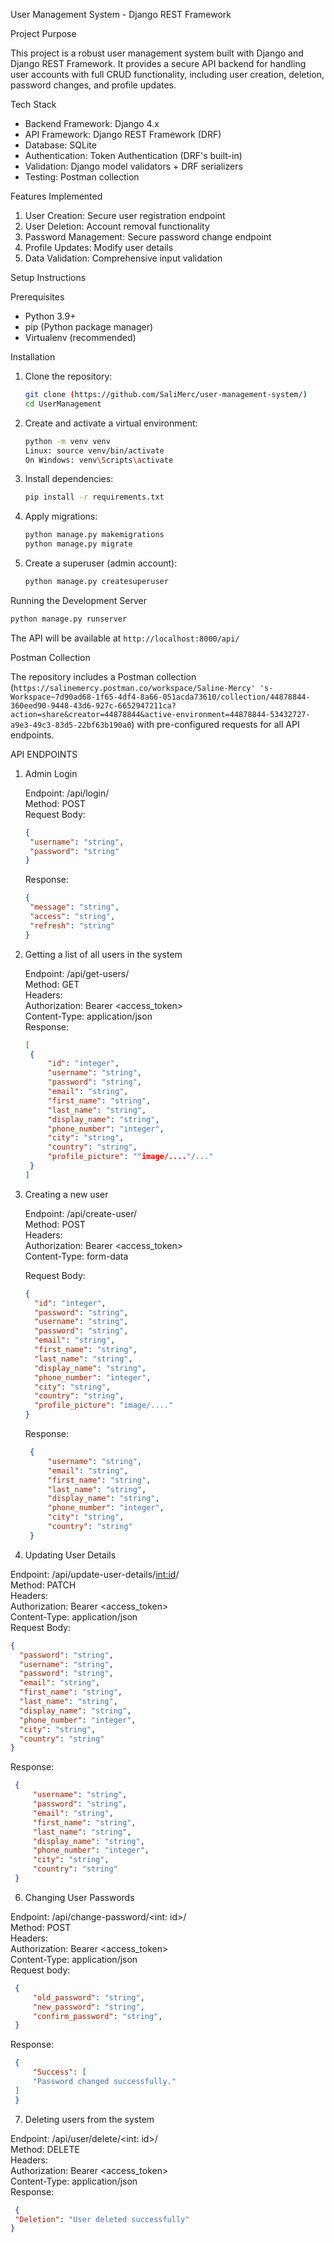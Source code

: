 User Management System - Django REST Framework

Project Purpose

This project is a robust user management system built with Django and Django REST Framework. It provides a secure API backend for handling user accounts with full CRUD functionality, including user creation, deletion, password changes, and profile updates.

Tech Stack

- Backend Framework: Django 4.x
- API Framework: Django REST Framework (DRF)
- Database: SQLite
- Authentication: Token Authentication (DRF's built-in)
- Validation: Django model validators + DRF serializers
- Testing: Postman collection

Features Implemented

1. User Creation: Secure user registration endpoint
2. User Deletion: Account removal functionality
3. Password Management: Secure password change endpoint
4. Profile Updates: Modify user details
5. Data Validation: Comprehensive input validation

Setup Instructions

Prerequisites

- Python 3.9+
- pip (Python package manager)
- Virtualenv (recommended)

Installation

1. Clone the repository:
   ```bash
   git clone (https://github.com/SaliMerc/user-management-system/)
   cd UserManagement
   ```

2. Create and activate a virtual environment:
   ```bash
   python -m venv venv
   Linux: source venv/bin/activate
   On Windows: venv\Scripts\activate
   ```

3. Install dependencies:
   ```bash
   pip install -r requirements.txt
   ```

4. Apply migrations:
   ```bash
   python manage.py makemigrations
   python manage.py migrate
   ```

5. Create a superuser (admin account):
   ```bash
   python manage.py createsuperuser
   ```

Running the Development Server
```bash
python manage.py runserver
```
The API will be available at `http://localhost:8000/api/`

Postman Collection

The repository includes a Postman collection (`https://salinemercy.postman.co/workspace/Saline-Mercy' 's-Workspace~7d90ad68-1f65-4df4-8a66-051acda73610/collection/44878844-360eed90-9448-43d6-927c-6652947211ca?action=share&creator=44878844&active-environment=44878844-53432727-a9e3-49c3-83d5-22bf63b190a0`) with pre-configured requests for all API endpoints. 


API ENDPOINTS   
1. Admin Login

   Endpoint: /api/login/  
   Method: POST  
   Request Body:    
      ```json
      {
       "username": "string",
       "password": "string"
      }
   ```
   Response:  
      ```json
      {
       "message": "string",
       "access": "string",
       "refresh": "string"
      }
      ```

2. Getting a list of all users in the system  

   Endpoint: /api/get-users/  
   Method: GET  
   Headers:  
   Authorization: Bearer <access_token>  
   Content-Type: application/json  
   Response:  
      ```json
      [
       {
           "id": "integer",
           "username": "string",
           "password": "string",
           "email": "string",
           "first_name": "string",
           "last_name": "string",
           "display_name": "string",
           "phone_number": "integer",
           "city": "string",
           "country": "string",
           "profile_picture": ""image/...."/..."
       }
      ]
      ```
3. Creating a new user

   Endpoint: /api/create-user/  
   Method: POST  
   Headers:  
   Authorization: Bearer <access_token>  
   Content-Type: form-data  
   
   Request Body:  
      ```json
      {
        "id": "integer",
        "password": "string",
        "username": "string",
        "password": "string",
        "email": "string",
        "first_name": "string",
        "last_name": "string",
        "display_name": "string",
        "phone_number": "integer",
        "city": "string",
        "country": "string",
        "profile_picture": "image/...."
      }
      ```
   Response:  
      ```json
       {
           "username": "string",
           "email": "string",
           "first_name": "string",
           "last_name": "string",
           "display_name": "string",
           "phone_number": "integer",
           "city": "string",
           "country": "string"
       }
      ```

4. Updating User Details  

Endpoint: /api/update-user-details/<int:id>/  
Method: PATCH  
Headers:  
Authorization: Bearer <access_token>  
Content-Type: application/json  
   Request Body:  
   ```json
   {
     "password": "string",
     "username": "string",
     "password": "string",
     "email": "string",
     "first_name": "string",
     "last_name": "string",
     "display_name": "string",
     "phone_number": "integer",
     "city": "string",
     "country": "string"
   }
   ```
   Response:  
   ```json
    {
        "username": "string",
        "password": "string",
        "email": "string",
        "first_name": "string",
        "last_name": "string",
        "display_name": "string",
        "phone_number": "integer",
        "city": "string",
        "country": "string"
    }
   ```
6. Changing User Passwords  

Endpoint: /api/change-password/<int: id>/  
Method: POST  
Headers:  
Authorization: Bearer <access_token>  
Content-Type: application/json  
   Request body:  
   ```json
    {
        "old_password": "string",
        "new_password": "string",
        "confirm_password": "string",
    }
   ```
   Response:  
   ```json
    {
        "Success": [
        "Password changed successfully."
    ]
    }
   ```
7. Deleting users from the system  

Endpoint: /api/user/delete/<int: id>/  
Method: DELETE  
Headers:  
Authorization: Bearer <access_token>  
Content-Type: application/json  
   Response:  
   ```json
    {
    "Deletion": "User deleted successfully"
   }
   ```
